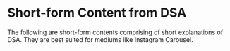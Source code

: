 # Short-form Content from DSA

The following are short-form contents comprising of short explanations of DSA. They are best suited for mediums like Instagram Carousel.
